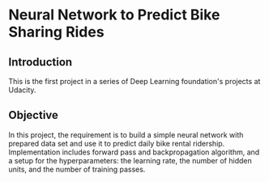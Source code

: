 # Neural Network to Predict Bike Sharing Rides

## Introduction
This is the first project in a series of Deep Learning foundation's projects at Udacity.

## Objective
In this project, the requirement is to build a simple neural network with prepared data set and use it to predict daily bike rental ridership. Implementation includes forward pass and backpropagation algorithm, and a setup for the hyperparameters: the learning rate, the number of hidden units, and the number of training passes.  
